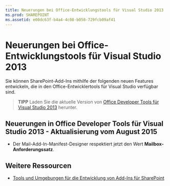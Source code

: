 ```yaml
---
title: Neuerungen bei Office-Entwicklungstools für Visual Studio 2013
ms.prod: SHAREPOINT
ms.assetid: e00dc63f-b4a4-4c08-b058-729fcb09af41
---
```



# Neuerungen bei Office-Entwicklungstools für Visual Studio 2013
Sie können SharePoint-Add-Ins mithilfe der folgenden neuen Features entwickeln, die in den Office-Entwicklertools für Visual Studio verfügbar sind. 
> **TIPP**
> Laden Sie die aktuelle Version von  [Office Developer Tools für Visual Studio 2013](http://aka.ms/OfficeDevToolsForVS2013) herunter.





## Neuerungen in Office Developer Tools für Visual Studio 2013 - Aktualisierung vom August 2015
<a name="New4-2015"> </a>


- Der Mail-Add-In-Manifest-Designer respektiert jetzt den Wert **Mailbox-Anforderungssatz**.



## Weitere Ressourcen
<a name="SP15NewVSTools_addlresources"> </a>


-  [Tools und Umgebungen für die Entwicklung von Add-Ins für SharePoint](tools-and-environments-for-developing-sharepoint-add-ins.md)



